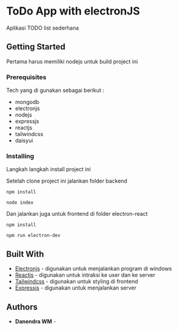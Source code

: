 # ToDo App with electronJS

Aplikasi TODO list sederhana

## Getting Started

Pertama harus memiliki nodejs untuk build project ini

### Prerequisites

Tech yang di gunakan sebagai berikut : 
- mongodb
- electronjs
- nodejs
- expressjs
- reactjs
- tailwindcss
- daisyui

### Installing

Langkah langkah install project ini

Setelah clone project ini jalankan folder backend

    npm install
    
    node index

Dan jalankan juga untuk frontend di folder electron-react

    npm install
    
    npm run electron-dev



## Built With

  - [Electronjs](https://www.electronjs.org/) - digunakan untuk menjalankan program di windows
  - [Reactjs](https://reactjs.org/) - digunakan untuk intraksi ke user dan ke server
  - [Tailwindcss](https://tailwindcss.com/) - digunakan untuk styling di frontend
  - [Expressjs](https://expressjs.com/) - digunakan untuk menjalankan server



## Authors

  - **Danendra WM**  -

